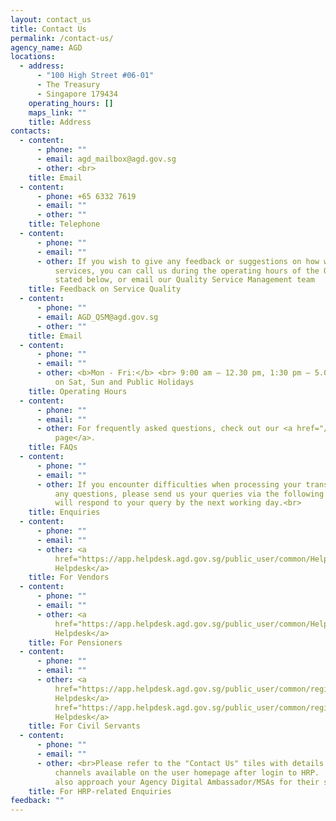 ```yaml
---
layout: contact_us
title: Contact Us
permalink: /contact-us/
agency_name: AGD
locations:
  - address:
      - "100 High Street #06-01"
      - The Treasury
      - Singapore 179434
    operating_hours: []
    maps_link: ""
    title: Address
contacts:
  - content:
      - phone: ""
      - email: agd_mailbox@agd.gov.sg
      - other: <br>
    title: Email
  - content:
      - phone: +65 6332 7619
      - email: ""
      - other: ""
    title: Telephone
  - content:
      - phone: ""
      - email: ""
      - other: If you wish to give any feedback or suggestions on how we can improve our
          services, you can call us during the operating hours of the QSM Line
          stated below, or email our Quality Service Management team
    title: Feedback on Service Quality
  - content:
      - phone: ""
      - email: AGD_QSM@agd.gov.sg
      - other: ""
    title: Email
  - content:
      - phone: ""
      - email: ""
      - other: <b>Mon - Fri:</b> <br> 9:00 am – 12.30 pm, 1:30 pm – 5.00 pm <br> Closed
          on Sat, Sun and Public Holidays
    title: Operating Hours
  - content:
      - phone: ""
      - email: ""
      - other: For frequently asked questions, check out our <a href="/faq/">FAQs
          page</a>.
    title: FAQs
  - content:
      - phone: ""
      - email: ""
      - other: If you encounter difficulties when processing your transactions or have
          any questions, please send us your queries via the following links. We
          will respond to your query by the next working day.<br>
    title: Enquiries
  - content:
      - phone: ""
      - email: ""
      - other: <a
          href="https://app.helpdesk.agd.gov.sg/public_user/common/Helpdesk.aspx?c9osI0quCY6Ly9siZW8epKc2QbDMoJJw9LSQzrVc7kX+xOb+nc3OK4IelfsO5ZGd">Vendors@Gov
          Helpdesk</a>
    title: For Vendors
  - content:
      - phone: ""
      - email: ""
      - other: <a
          href="https://app.helpdesk.agd.gov.sg/public_user/common/Helpdesk.aspx?Cs91gGZjsuz/ndWcDIkGhKw0VAx37y8uLLcpTMec57Sn/wDM7lEgQ8unvajDYEUx">Pension
          Helpdesk</a>
    title: For Pensioners
  - content:
      - phone: ""
      - email: ""
      - other: <a
          href="https://app.helpdesk.agd.gov.sg/public_user/common/registerticket.aspx?areaparm=Fi@Gov%20System&subjectparm=Security%20Access">FI@Gov
          Helpdesk</a>                                                                                    <a
          href="https://app.helpdesk.agd.gov.sg/public_user/common/registerTicket.aspx?AreaParm=Financial%20System&SubjectParm=Accounts%20Payable">NFS@Gov
          Helpdesk</a>
    title: For Civil Servants
  - content:
      - phone: ""
      - email: ""
      - other: <br>Please refer to the "Contact Us" tiles with details of the contact
          channels available on the user homepage after login to HRP.  You may
          also approach your Agency Digital Ambassador/MSAs for their support.
    title: For HRP-related Enquiries
feedback: ""
---
```

